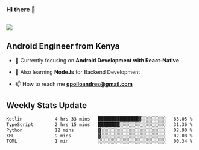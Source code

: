 ### Hi there 👋
<h2 align="left"><img src="https://readme-typing-svg.herokuapp.com?color=000000&lines=I'm+Andrew+Opollo😊;Welcome+to+my+Github😜"> </h2>

## Android Engineer from Kenya


- 🌱 Currently focusing on **Android Development with React-Native**

- 🔭 Also learning **NodeJs** for Backend Development

- 📫 How to reach me **opolloandres@gmail.com**


## Weekly Stats Update
<!--START_SECTION:waka-->

```txt
Kotlin            4 hrs 33 mins   ███████████████▓░░░░░░░░░   63.05 %
TypeScript        2 hrs 15 mins   ████████░░░░░░░░░░░░░░░░░   31.36 %
Python            12 mins         ▓░░░░░░░░░░░░░░░░░░░░░░░░   02.90 %
XML               9 mins          ▓░░░░░░░░░░░░░░░░░░░░░░░░   02.08 %
TOML              1 min           ░░░░░░░░░░░░░░░░░░░░░░░░░   00.34 %
```

<!--END_SECTION:waka-->



